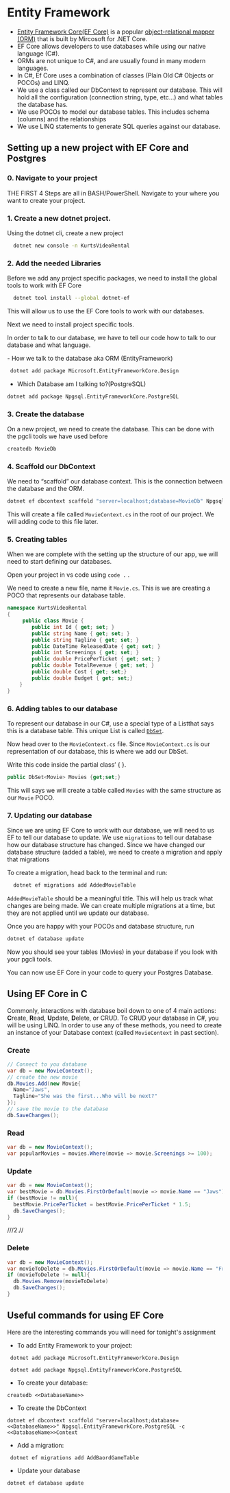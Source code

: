 # Entity Framework

- [Entity Framework Core(EF Core)](https://docs.microsoft.com/en-us/ef/core/) is a popular [object-relational mapper (ORM)](https://en.wikipedia.org/wiki/Object-relational_mapping) that is built by Mircosoft for .NET Core.
- EF Core allows developers to use databases while using our native language (C#).
- ORMs are not unique to C#, and are usually found in many modern languages.
- In C#, Ef Core uses a combination of classes (Plain Old C# Objects or POCOs) and LINQ.
- We use a class called our DbContext to represent our database. This will hold all the configuration (connection string, type, etc...) and what tables the database has.
- We use POCOs to model our database tables. This includes schema (columns) and the relationships
- We use LINQ statements to generate SQL queries against our database.

## Setting up a new project with EF Core and Postgres

### 0. Navigate to your project

THE FIRST 4 Steps are all in BASH/PowerShell. Navigate to your where you want to create your project.

### 1. Create a new dotnet project.

Using the dotnet cli, create a new project

```bash
  dotnet new console -n KurtsVideoRental
```

### 2. Add the needed Libraries

Before we add any project specific packages, we need to install the global tools to work with EF Core

``` bash 
  dotnet tool install --global dotnet-ef
```
This will allow us to use the EF Core tools to work with our databases.

Next we need to install project specific tools.

In order to talk to our database, we have to tell our code how to talk to our database and what language.

​- How we talk to the database aka ORM (EntityFramework)

```bash
​ dotnet add package Microsoft.EntityFrameworkCore.Design
```

- Which Database am I talking to?(PostgreSQL)

```bash
​dotnet add package Npgsql.EntityFrameworkCore.PostgreSQL

```

### 3. Create the database

On a new project, we need to create the database. This can be done with the pgcli tools we have used before

```bash
createdb MovieDb

```

### 4. Scaffold our DbContext

We need to “scaffold” our ​database context​. This is the connection between the database and the ​ORM.

```bash
dotnet ef dbcontext scaffold "server=localhost;database=MovieDb" Npgsql.EntityFrameworkCore.PostgreSQL -c MovieContext
```

This will create a file called `MovieContext.cs` in the root of our project. We will adding code to this file later.

### 5. Creating tables

When we are complete with the setting up the structure of our app, we will need to start defining our databases.

Open your project in vs code using `code .` .

We need to create a new file, name it `Movie.cs`. This is we are creating a POCO that represents our database table.

```C#
namespace KurtsVideoRental ​
{
     public class Movie {
        public int Id { get; set; }
        public string Name { get; set; }
        public string Tagline { get; set; }
        public DateTime ReleasedDate { get; set; }
        public int Screenings { get; set; }
        public double PricePerTicket { get; set; }
        public double TotalRevenue { get; set; }
        public double Cost { get; set;}
        public double Budget { get; set;}
    }
}

```

### 6. Adding tables to our database

To represent our database in our C#, use a special type of a ​List ​that says this is a database table. This unique List is called [`DbSet`](https://docs.microsoft.com/en-us/dotnet/api/microsoft.entityframeworkcore.dbset-1?view=efcore-2.1).

Now head over to the `MovieContext.cs` file. Since `MovieContext.cs` is our representation of our database, this is where we add our DbSet.

Write this code inside the partial class’ { }.

```C#
public DbSet<Movie> Movies {get;set;}
```

This will says we will create a table called `Movies` with the same structure as our `Movie` POCO.

### 7. Updating our database

Since we are using EF Core to work with our database, we will need to us EF to tell our database to update. We use `migrations` to tell our database how our database structure has changed. Since we have changed our database structure (added a table), we need to create a migration and apply that migrations

To create a migration, head back to the terminal and run:

```bash
  dotnet ef migrations add AddedMovieTable
```

`AddedMovieTable` should be a meaningful title. This will help us track what changes are being made. We can create multiple migrations at a time, but they are not applied until we update our database.

Once you are happy with your POCOs and database structure, run

```bash
dotnet ef database update
```

Now you should see your tables (Movies) in your database if you look with your pgcli tools.

You can now use EF Core in your code to query your Postgres Database.

## Using EF Core in C

Commonly, interactions with database boil down to one of 4 main actions: **C**reate, **R**ead, **U**pdate, **D**elete, or CRUD. To CRUD your database in C#, you will be using LINQ. In order to use any of these methods, you need to create an instance of your Database context (called `MovieContext` in past section).

### Create

```C#
// Connect to you database
var db = new MovieContext();
// create the new movie
db.Movies.Add(new Movie{
  Name="Jaws",
  Tagline="She was the first...Who will be next?"
});
// save the movie to the database
db.SaveChanges();

```

### Read

```C#
var db = new MovieContext();
var popularMovies = movies.Where(movie => movie.Screenings >= 100);

```

### Update

```C#
var db = new MovieContext();
var bestMovie = db.Movies.FirstOrDefault(movie => movie.Name == "Jaws");
if (bestMovie != null){
  bestMovie.PricePerTicket = bestMovie.PricePerTicket * 1.5;
  db.SaveChanges();
}
```

///2.//

### Delete

```C#
var db = new MovieContext();
var movieToDelete = db.Movies.FirstOrDefault(movie => movie.Name == "Frozen");
if (movieToDelete != null){
  db.Movies.Remove(movieToDelete)
  db.SaveChanges();
}
```

## Useful commands for using EF Core

Here are the interesting commands you will need for tonight's assignment

- To add Entity Framework to your project:

```
 dotnet add package Microsoft.EntityFrameworkCore.Design

 dotnet add package Npgsql.EntityFrameworkCore.PostgreSQL
```

- To create your database:

```
createdb <<DatabaseName>>
```

- To create the DbContext

```
dotnet ef dbcontext scaffold "server=localhost;database=<<DatabaseName>>" Npgsql.EntityFrameworkCore.PostgreSQL -c <<DatabaseName>>Context

```

- Add a migration:

```
 dotnet ef migrations add AddBaordGameTable
```

- Update your database

```
dotnet ef database update
```
